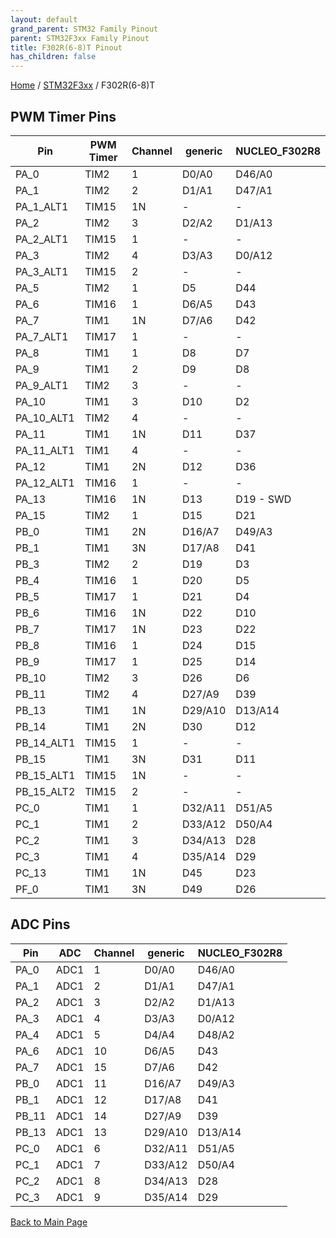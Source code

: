 ```yaml
---
layout: default
grand_parent: STM32 Family Pinout
parent: STM32F3xx Family Pinout
title: F302R(6-8)T Pinout
has_children: false
---
```


[Home](../../index) / [STM32F3xx](../index) / F302R(6-8)T

## PWM Timer Pins

| Pin | PWM Timer | Channel | generic | NUCLEO_F302R8 |
| --- | --- | --- | --- | --- |
| PA_0 | TIM2 | 1 | D0/A0 | D46/A0 |
| PA_1 | TIM2 | 2 | D1/A1 | D47/A1 |
| PA_1_ALT1 | TIM15 | 1N | - | - |
| PA_2 | TIM2 | 3 | D2/A2 | D1/A13 |
| PA_2_ALT1 | TIM15 | 1 | - | - |
| PA_3 | TIM2 | 4 | D3/A3 | D0/A12 |
| PA_3_ALT1 | TIM15 | 2 | - | - |
| PA_5 | TIM2 | 1 | D5 | D44 |
| PA_6 | TIM16 | 1 | D6/A5 | D43 |
| PA_7 | TIM1 | 1N | D7/A6 | D42 |
| PA_7_ALT1 | TIM17 | 1 | - | - |
| PA_8 | TIM1 | 1 | D8 | D7 |
| PA_9 | TIM1 | 2 | D9 | D8 |
| PA_9_ALT1 | TIM2 | 3 | - | - |
| PA_10 | TIM1 | 3 | D10 | D2 |
| PA_10_ALT1 | TIM2 | 4 | - | - |
| PA_11 | TIM1 | 1N | D11 | D37 |
| PA_11_ALT1 | TIM1 | 4 | - | - |
| PA_12 | TIM1 | 2N | D12 | D36 |
| PA_12_ALT1 | TIM16 | 1 | - | - |
| PA_13 | TIM16 | 1N | D13 | D19 - SWD |
| PA_15 | TIM2 | 1 | D15 | D21 |
| PB_0 | TIM1 | 2N | D16/A7 | D49/A3 |
| PB_1 | TIM1 | 3N | D17/A8 | D41 |
| PB_3 | TIM2 | 2 | D19 | D3 |
| PB_4 | TIM16 | 1 | D20 | D5 |
| PB_5 | TIM17 | 1 | D21 | D4 |
| PB_6 | TIM16 | 1N | D22 | D10 |
| PB_7 | TIM17 | 1N | D23 | D22 |
| PB_8 | TIM16 | 1 | D24 | D15 |
| PB_9 | TIM17 | 1 | D25 | D14 |
| PB_10 | TIM2 | 3 | D26 | D6 |
| PB_11 | TIM2 | 4 | D27/A9 | D39 |
| PB_13 | TIM1 | 1N | D29/A10 | D13/A14 |
| PB_14 | TIM1 | 2N | D30 | D12 |
| PB_14_ALT1 | TIM15 | 1 | - | - |
| PB_15 | TIM1 | 3N | D31 | D11 |
| PB_15_ALT1 | TIM15 | 1N | - | - |
| PB_15_ALT2 | TIM15 | 2 | - | - |
| PC_0 | TIM1 | 1 | D32/A11 | D51/A5 |
| PC_1 | TIM1 | 2 | D33/A12 | D50/A4 |
| PC_2 | TIM1 | 3 | D34/A13 | D28 |
| PC_3 | TIM1 | 4 | D35/A14 | D29 |
| PC_13 | TIM1 | 1N | D45 | D23 |
| PF_0 | TIM1 | 3N | D49 | D26 |


## ADC Pins

| Pin | ADC | Channel | generic | NUCLEO_F302R8 |
| --- | --- | --- | --- | --- |
| PA_0 | ADC1 | 1 | D0/A0 | D46/A0 |
| PA_1 | ADC1 | 2 | D1/A1 | D47/A1 |
| PA_2 | ADC1 | 3 | D2/A2 | D1/A13 |
| PA_3 | ADC1 | 4 | D3/A3 | D0/A12 |
| PA_4 | ADC1 | 5 | D4/A4 | D48/A2 |
| PA_6 | ADC1 | 10 | D6/A5 | D43 |
| PA_7 | ADC1 | 15 | D7/A6 | D42 |
| PB_0 | ADC1 | 11 | D16/A7 | D49/A3 |
| PB_1 | ADC1 | 12 | D17/A8 | D41 |
| PB_11 | ADC1 | 14 | D27/A9 | D39 |
| PB_13 | ADC1 | 13 | D29/A10 | D13/A14 |
| PC_0 | ADC1 | 6 | D32/A11 | D51/A5 |
| PC_1 | ADC1 | 7 | D33/A12 | D50/A4 |
| PC_2 | ADC1 | 8 | D34/A13 | D28 |
| PC_3 | ADC1 | 9 | D35/A14 | D29 |


[Back to Main Page](../../index)